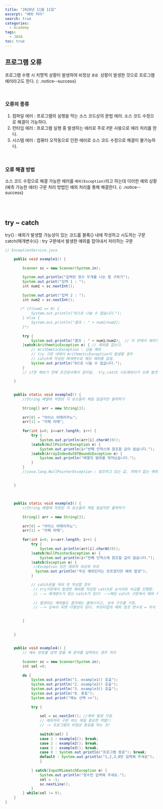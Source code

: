 ```yaml
---
title: "2020년 11월 11일"
excerpt: "예외 처리"
search: true
categories: 
  - Academy
tags: 
  - JAVA
toc: true
---
```


## 프로그램 오류
프로그램 수행 시 치명적 상황이 발생하여 비정상 `종료 `상황이 발생한 것으로 프로그램 에러라고도 한다.
{: .notice--success}

<br/>

### 오류의 종류
1. 컴파일 에러 : 프로그램의 실행을 막는 소스 코드상의 문법 에러. 소스 코드 수정으로 해결이 가능하다.
2. 런타임 에러 : 프로그램 실행 중 발생하는 에러로 주로 if문 사용으로 에러 처리를 한다.
3. 시스템 에러 : 컴퓨터 오작동으로 인한 에러로 소스 코드 수정으로 해결이 불가능하다.

<br/>

### 오류 해결 방법
소스 코드 수정으로 해결 가능한 에러를 `예외(Exception)`라고 하는데 이러한 예외 상황(예측 가능한 에러) 구문 처리 방법인 예외 처리를 통해 해결한다.
{: .notice--success}

<br/><br/>


## try ~ catch
try{} : 예외가 발생할 가능성이 있는 코드를 블록{} 내에 작성하고 시도하는 구문<br/>
catch(매개변수){} : try 구문에서 발생한 예외를 잡아내서 처리하는 구문<br/>

```java
// ExceptionService.java

	public void example1() {
		
		Scanner sc = new Scanner(System.in);
		
		System.out.println("입력된 정수 두개를 나눈 몫 구하기");
	    System.out.print("입력 1 : ");
	    int num1 = sc.nextInt();
	    
	    System.out.print("입력 2 : ");
	    int num2 = sc.nextInt();
	    
	   /* if(num2 == 0) {
	    	System.out.println("0으로 나눌 수 없습니다.");
	    } else {
	    	System.out.println("결과 : " + num1/num2);
	    }*/
	    
	    try {
	     	System.out.println("결과 : " + num1/num2);  // 이 안에서 에러가 발생하면 -- exception을 던진다고 함
	    }catch(ArithmeticException e) { // 예외를 잡는다.
	    	// ArithmeticException : 산술 예외
	    	// try 구문 내에서 ArithmeticException이 발생할 경우
	    	// catch에 작성된 매개변수로 해당 예외를 잡음.
	    	System.out.println("0으로 나눌 수 없습니다.");
	    }
	    // if문 해보기 전에 조건검사해서 걸러냄.  try,catch 시도해보다가 오류 발견하면 걸러냄

	}
	
	
	public static void example2() {
		//String 배열에 저장된 각 요소들의 제일 앞글자만 출력하기
		
		String[] arr = new String[3];
		
		arr[0] = "아이스 아메리카노";
		arr[1] = "카페 라떼";
		
		for(int i=0; i<=arr.length; i++) {
			try {
				System.out.println(arr[i].charAt(0));
			}catch(NullPointerException e) {
				System.out.println(i+"번째 인덱스에 참조할 값이 없습니다.");
			}catch(ArrayIndexOutOfBoundsException e) {
				System.out.println("배열의 범위를 벗어났습니다.");
			}
		}
		//java.lang.NullPointerException : 참조하고 있는 값, 객체가 없는 예외 상황
					
		
	}
	
	
	
	public static void example3() {
		//String 배열에 저장된 각 요소들의 제일 앞글자만 출력하기
		
		String[] arr = new String[3];
		
		arr[0] = "아이스 아메리카노";
		arr[1] = "카페 라떼";
		
		for(int i=0; i<=arr.length; i++) {
			try {
				System.out.println(arr[i].charAt(0));
			}catch(NullPointerException e) {
				System.out.println(i+"번째 인덱스에 참조할 값이 없습니다.");
			}catch(Exception e) { 
		     //Exception 모든 예외의 최상위 부모
			  System.out.println("무슨 예외인지는 모르겠지만 예외 발생");	
			}

			// catch문을 여러 번 작성할 경우 
			 // try구문에서 발생한 예외를 작성된 catch문 순서대로 비교를 진행함.
			 // --> 매개변수가 맞는 catch가 있다! -->해당 catch 구문에서 예외 처리 진행
				
			 // 발생되는 예외들도 결국에는 클래스이고, 상속 구조를 가짐.
			 // --> 상속이 되면 다형성이 된다. 부모타입의 예외 참조 변수로 = 자식 예외 객체 참조 가능.
			
			
		}
				
		
	}
	
	
	public void example4() {
		// 메뉴 번호를 입력 받을 때 문자를 입력하는 경우 처리
		
		Scanner sc = new Scanner(System.in);
		int sel =0;
		
		do {
			System.out.println("1. example1() 호출");
			System.out.println("2. example2() 호출");
			System.out.println("3. example3() 호출");
			System.out.println("0. 종료");
			System.out.print("메뉴 선택 >>");
			
			try {
				
				sel = sc.nextInt(); //예외 발생 지점
				// 예외처리 구문 하는 제일 중요한 역할!!
				// -> 프로그램의 비정상 종료를 막는 것!
											
				switch(sel) {
				case 1 : example1(); break;
				case 2 : example2(); break;
				case 3 : example3(); break;
				case 0 : System.out.println("프로그램 종료"); break;
				default : System.out.println("1,2,3,0만 입력해 주세요");
				}
				
			} catch(InputMismatchException e) {
				System.out.println("정수만 입력해 주세요.");
				sel = -1;
				sc.nextLine(); 
			}
		} while(sel != 0);
	}
}
```